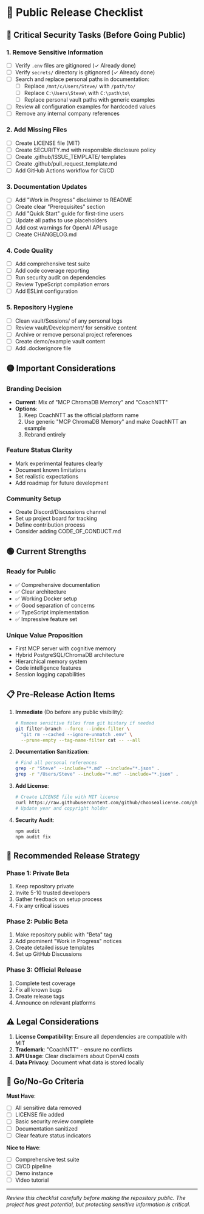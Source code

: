 # 🚀 Public Release Checklist

## 🔴 Critical Security Tasks (Before Going Public)

### 1. Remove Sensitive Information
- [ ] Verify `.env` files are gitignored (✓ Already done)
- [ ] Verify `secrets/` directory is gitignored (✓ Already done)
- [ ] Search and replace personal paths in documentation:
  - [ ] Replace `/mnt/c/Users/Steve/` with `/path/to/`
  - [ ] Replace `C:\Users\Steve\` with `C:\path\to\`
  - [ ] Replace personal vault paths with generic examples
- [ ] Review all configuration examples for hardcoded values
- [ ] Remove any internal company references

### 2. Add Missing Files
- [ ] Create LICENSE file (MIT)
- [ ] Create SECURITY.md with responsible disclosure policy
- [ ] Create .github/ISSUE_TEMPLATE/ templates
- [ ] Create .github/pull_request_template.md
- [ ] Add GitHub Actions workflow for CI/CD

### 3. Documentation Updates
- [ ] Add "Work in Progress" disclaimer to README
- [ ] Create clear "Prerequisites" section
- [ ] Add "Quick Start" guide for first-time users
- [ ] Update all paths to use placeholders
- [ ] Add cost warnings for OpenAI API usage
- [ ] Create CHANGELOG.md

### 4. Code Quality
- [ ] Add comprehensive test suite
- [ ] Add code coverage reporting
- [ ] Run security audit on dependencies
- [ ] Review TypeScript compilation errors
- [ ] Add ESLint configuration

### 5. Repository Hygiene
- [ ] Clean vault/Sessions/ of any personal logs
- [ ] Review vault/Development/ for sensitive content
- [ ] Archive or remove personal project references
- [ ] Create demo/example vault content
- [ ] Add .dockerignore file

## 🟡 Important Considerations

### Branding Decision
- **Current**: Mix of "MCP ChromaDB Memory" and "CoachNTT"
- **Options**:
  1. Keep CoachNTT as the official platform name
  2. Use generic "MCP ChromaDB Memory" and make CoachNTT an example
  3. Rebrand entirely

### Feature Status Clarity
- Mark experimental features clearly
- Document known limitations
- Set realistic expectations
- Add roadmap for future development

### Community Setup
- Create Discord/Discussions channel
- Set up project board for tracking
- Define contribution process
- Consider adding CODE_OF_CONDUCT.md

## 🟢 Current Strengths

### Ready for Public
- ✅ Comprehensive documentation
- ✅ Clear architecture
- ✅ Working Docker setup
- ✅ Good separation of concerns
- ✅ TypeScript implementation
- ✅ Impressive feature set

### Unique Value Proposition
- First MCP server with cognitive memory
- Hybrid PostgreSQL/ChromaDB architecture
- Hierarchical memory system
- Code intelligence features
- Session logging capabilities

## 📋 Pre-Release Action Items

1. **Immediate** (Do before any public visibility):
   ```bash
   # Remove sensitive files from git history if needed
   git filter-branch --force --index-filter \
     "git rm --cached --ignore-unmatch .env" \
     --prune-empty --tag-name-filter cat -- --all
   ```

2. **Documentation Sanitization**:
   ```bash
   # Find all personal references
   grep -r "Steve" --include="*.md" --include="*.json" .
   grep -r "/Users/Steve" --include="*.md" --include="*.json" .
   ```

3. **Add License**:
   ```bash
   # Create LICENSE file with MIT license
   curl https://raw.githubusercontent.com/github/choosealicense.com/gh-pages/_licenses/mit.txt -o LICENSE
   # Update year and copyright holder
   ```

4. **Security Audit**:
   ```bash
   npm audit
   npm audit fix
   ```

## 🎯 Recommended Release Strategy

### Phase 1: Private Beta
1. Keep repository private
2. Invite 5-10 trusted developers
3. Gather feedback on setup process
4. Fix any critical issues

### Phase 2: Public Beta
1. Make repository public with "Beta" tag
2. Add prominent "Work in Progress" notices
3. Create detailed issue templates
4. Set up GitHub Discussions

### Phase 3: Official Release
1. Complete test coverage
2. Fix all known bugs
3. Create release tags
4. Announce on relevant platforms

## ⚠️ Legal Considerations

1. **License Compatibility**: Ensure all dependencies are compatible with MIT
2. **Trademark**: "CoachNTT" - ensure no conflicts
3. **API Usage**: Clear disclaimers about OpenAI costs
4. **Data Privacy**: Document what data is stored locally

## 🚦 Go/No-Go Criteria

**Must Have**:
- [ ] All sensitive data removed
- [ ] LICENSE file added
- [ ] Basic security review complete
- [ ] Documentation sanitized
- [ ] Clear feature status indicators

**Nice to Have**:
- [ ] Comprehensive test suite
- [ ] CI/CD pipeline
- [ ] Demo instance
- [ ] Video tutorial

---

*Review this checklist carefully before making the repository public. The project has great potential, but protecting sensitive information is critical.*